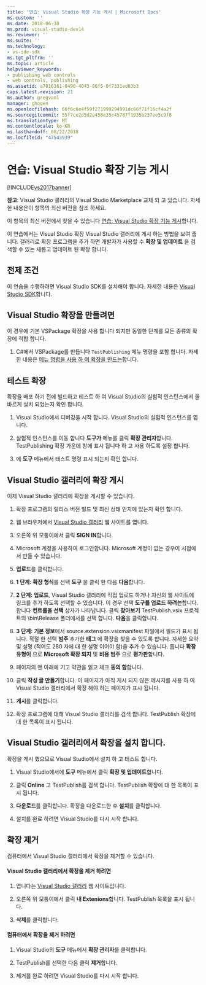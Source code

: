 ```yaml
---
title: '연습: Visual Studio 확장 기능 게시 | Microsoft Docs'
ms.custom: ''
ms.date: 2018-06-30
ms.prod: visual-studio-dev14
ms.reviewer: ''
ms.suite: ''
ms.technology:
- vs-ide-sdk
ms.tgt_pltfrm: ''
ms.topic: article
helpviewer_keywords:
- publishing web controls
- web controls, publishing
ms.assetid: a7816161-0490-4043-86f5-0f7331ed83b3
caps.latest.revision: 21
ms.author: gregvanl
manager: ghogen
ms.openlocfilehash: 66f6c6e4f59f271999294991dc66f71f16cf4a2f
ms.sourcegitcommit: 55f7ce2d5d2e458e35c45787f1935b237ee5c9f8
ms.translationtype: MT
ms.contentlocale: ko-KR
ms.lasthandoff: 08/22/2018
ms.locfileid: "47543939"
---
```

# <a name="walkthrough-publishing-a-visual-studio-extension"></a>연습: Visual Studio 확장 기능 게시
[!INCLUDE[vs2017banner](../includes/vs2017banner.md)]

**참고**: Visual Studio 갤러리의 Visual Studio Marketplace 교체 되 고 있습니다. 자세한 내용은이 항목의 최신 버전을 참조 하세요.

이 항목의 최신 버전에서 찾을 수 있습니다 [연습: Visual Studio 확장 기능 게시](https://docs.microsoft.com/visualstudio/extensibility/walkthrough-publishing-a-visual-studio-extension)합니다.  
  
이 연습에서는 Visual Studio 확장 Visual Studio 갤러리에 게시 하는 방법을 보여 줍니다. 갤러리로 확장 프로그램을 추가 하면 개발자가 사용할 수 **확장 및 업데이트** 을 검색할 수 있는 새롭고 업데이트 된 확장 합니다.  
  
## <a name="prerequisites"></a>전제 조건  
 이 연습을 수행하려면 Visual Studio SDK를 설치해야 합니다. 자세한 내용은 [Visual Studio SDK](../extensibility/visual-studio-sdk.md)합니다.  
  
## <a name="create-a-visual-studio-extension"></a>Visual Studio 확장을 만들려면  
 이 경우에 기본 VSPackage 확장을 사용 합니다 되지만 동일한 단계를 모든 종류의 확장에 적합 합니다.  
  
1.  C#에서 VSPackage를 만듭니다 `TestPublishing` 메뉴 명령을 포함 합니다. 자세한 내용은 [메뉴 명령을 사용 하 여 확장을 만드는](../extensibility/creating-an-extension-with-a-menu-command.md)합니다.  
  
## <a name="test-the-extension"></a>테스트 확장  
 확장을 배포 하기 전에 빌드하고 테스트 하 여 Visual Studio의 실험적 인스턴스에서 올바르게 설치 되었는지 확인 합니다.  
  
1.  Visual Studio에서 디버깅을 시작 합니다. Visual Studio의 실험적 인스턴스를 엽니다.  
  
2.  실험적 인스턴스를 이동 합니다 **도구가** 메뉴를 클릭 **확장 관리자**합니다. TestPublishing 확장 가운데 창에 표시 됩니다 하 고 사용 하도록 설정 합니다.  
  
3.  에 **도구** 메뉴에서 테스트 명령 표시 되는지 확인 합니다.  
  
## <a name="publish-the-extension-to-the-visual-studio-gallery"></a>Visual Studio 갤러리에 확장 게시  
 이제 Visual Studio 갤러리에 확장을 게시할 수 있습니다.  
  
1.  확장 프로그램의 릴리스 버전 빌드 및 최신 상태 인지에 있는지 확인 합니다.  
  
2.  웹 브라우저에서 [Visual Studio 갤러리](http://go.microsoft.com/fwlink/?LinkId=194329) 웹 사이트를 엽니다.  
  
3.  오른쪽 위 모퉁이에서 클릭 **SIGN IN**합니다.  
  
4.  Microsoft 계정을 사용하여 로그인합니다. Microsoft 계정이 없는 경우이 시점에서 만들 수 있습니다.  
  
5.  **업로드**를 클릭합니다.  
  
6.  **1 단계: 확장 형식**를 선택 **도구** 을 클릭 한 다음 **다음**합니다.  
  
7.  **2 단계: 업로드**, Visual Studio 갤러리에 직접 업로드 하거나 자신의 웹 사이트에 링크를 추가 하도록 선택할 수 있습니다. 이 경우 선택 **도구를 업로드 하려는**합니다. 합니다 **컨트롤을 선택** 상자가 나타납니다. 클릭 **찾아보기** TestPublish.vsix 프로젝트의 \bin\Release 폴더에서를 선택 합니다. **다음**을 클릭합니다.  
  
8.  **3 단계: 기본 정보**에서 source.extension.vsixmanifest 파일에서 필드가 표시 됩니다. 적절 한 선택 **범주** 추가한 **태그** 에 확장을 찾을 수 있도록 합니다. 자세한 요약 및 설명 (적어도 280 자에 대 한 설명 이어야 함)을 추가 수 있습니다. 둡니다 **확장 유형이** 으로 **Microsoft 확장 되지** 및 **비용 범주** 으로 **평가판**합니다.  
  
9. 페이지의 맨 아래에 기고 약관을 읽고 체크 **동의 함**합니다.  
  
10. 클릭 **작성 글 만들기**합니다. 이 페이지가 아직 게시 되지 않은 메시지를 사용 하 여 Visual Studio 갤러리에서 확장 해야 하는 페이지가 표시 됩니다.  
  
11. **게시**를 클릭합니다.  
  
12. 확장 프로그램에 대해 Visual Studio 갤러리를 검색 합니다. TestPublish 확장에 대 한 목록이 표시 됩니다.  
  
## <a name="install-the-extension-from-the-visual-studio-gallery"></a>Visual Studio 갤러리에서 확장을 설치 합니다.  
 확장을 게시 했으므로 Visual Studio에서 설치 하 고 테스트 합니다.  
  
1.  Visual Studio에서에 **도구** 메뉴에서 클릭 **확장 및 업데이트**합니다.  
  
2.  클릭 **Online** 고 TestPublish를 검색 합니다. TestPublish 확장에 대 한 목록이 표시 됩니다.  
  
3.  **다운로드**를 클릭합니다. 확장을 다운로드한 후 **설치**를 클릭합니다.  
  
4.  설치를 완료 하려면 Visual Studio를 다시 시작 합니다.  
  
## <a name="removing-the-extension"></a>확장 제거  
 컴퓨터에서 Visual Studio 갤러리에서 확장을 제거할 수 있습니다.  
  
#### <a name="to-remove-the-extension-from-the-visual-studio-gallery"></a>Visual Studio 갤러리에서 확장을 제거 하려면  
  
1.  엽니다는 [Visual Studio 갤러리](http://go.microsoft.com/fwlink/?LinkId=194329) 웹 사이트입니다.  
  
2.  오른쪽 위 모퉁이에서 클릭 **내 Extenions**합니다. TestPublish 목록을 표시 됩니다.  
  
3.  **삭제**를 클릭합니다.  
  
#### <a name="to-remove-the-extension-from-your-computer"></a>컴퓨터에서 확장을 제거 하려면  
  
1.  Visual Studio의 **도구** 메뉴에서 **확장 관리자**를 클릭합니다.  
  
2.  TestPublish를 선택한 다음 클릭 **제거**합니다.  
  
3.  제거를 완료 하려면 Visual Studio를 다시 시작 합니다.

